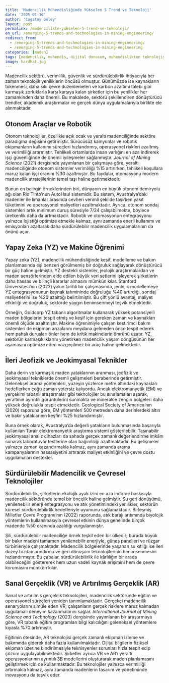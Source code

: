 ```yaml
---
title: 'Madencilik Mühendisliğinde Yükselen 5 Trend ve Teknoloji'
date: '2025-01-16'
author: 'Cagatay Guley'
layout: post
permalink: /madencilikte-yukselen-5-trend-ve-teknoloji/
en_url: /emerging-5-trends-and-technologies-in-mining-engineering/
redirect_from:
  - /emerging-5-trends-and-technologies-in-mining-engineering/
  - /emerging-5-trends-and-technologies-in-mining-engineering
categories: [maden]
tags: [madencilik, muhendis, dijital donusum, muhendislikten teknolojiye, uzaktan calisma, dijital beceriler, veri odakli kararlar]
image: hardhat.jpg
---
```


Madencilik sektörü, verimlilik, güvenlik ve sürdürülebilirlik ihtiyacıyla her zaman teknolojik yeniliklerin öncüsü olmuştur. Günümüzde ise kaynakların tükenmesi, daha sıkı çevre düzenlemeleri ve karbon azaltımı talebi gibi karmaşık zorluklarla karşı karşıya kalan şirketler için bu yenilikler her zamankinden daha önemli. Bu makalede, sektörü şekillendiren dönüştürücü trendler, akademik araştırmalar ve gerçek dünya uygulamalarıyla birlikte ele alınmaktadır.

## Otonom Araçlar ve Robotik

Otonom teknolojiler, özellikle açık ocak ve yeraltı madenciliğinde sektöre paradigma değişimi getirmiştir. Sürücüsüz kamyonlar ve robotik ekipmanların kullanımı süreçleri hızlandırmış, operasyonel riskleri azaltmış ve verimliliği artırmıştır. Tehlikeli ortamlarda insan varlığını en aza indirerek işçi güvenliğinde de önemli iyileşmeler sağlanmıştır. *Journal of Mining Science* (2021) dergisinde yayımlanan bir çalışmaya göre, yeraltı madenciliğinde otonom sistemler verimliliği %15 artırırken, tehlikeli koşullara maruz kalan işçi oranını %30 azaltmıştır. Bu faydalar, otomasyonu modern madencilik stratejilerinin temel taşı haline getirmektedir.

Bunun en belirgin örneklerinden biri, dünyanın en büyük otonom demiryolu ağı olan Rio Tinto’nun AutoHaul sistemidir. Bu sistem, Avustralya’daki madenler ile limanlar arasında cevheri verimli şekilde taşırken yakıt tüketimini ve operasyonel maliyetleri azaltmaktadır. Ayrıca, otonom sondaj sistemleri artık minimum duruş süresiyle 7/24 çalışabilmekte, böylece üretkenlik daha da artmaktadır. Robotik ve otomasyonun entegrasyonu yalnızca lojistiği optimize etmekle kalmaz, aynı zamanda enerji kullanımı ve emisyonları azaltarak daha sürdürülebilir madencilik uygulamalarının da önünü açar.

## Yapay Zeka (YZ) ve Makine Öğrenimi

Yapay zeka (YZ), madencilik mühendisliğinde keşif, modelleme ve bakım planlamasında eşi benzeri görülmemiş bir doğruluk sağlayarak dönüştürücü bir güç haline gelmiştir. YZ destekli sistemler, jeolojik araştırmalardan ve maden sensörlerinden elde edilen büyük veri setlerini işleyerek şirketlerin daha hassas ve bilinçli kararlar almasını mümkün kılar. Stanford Üniversitesi’nin (2022) yakın tarihli bir çalışmasında, jeolojik modellemeye YZ entegrasyonunun kaynak tahmininde doğruluğu %40 artırdığı, sondaj maliyetlerini ise %20 azalttığı belirtilmiştir. Bu çift yönlü avantaj, maliyet etkinliği ve doğruluk, sektörde yaygın benimsenmeyi teşvik etmektedir.

Örneğin, Goldcorp YZ tabanlı algoritmalar kullanarak yüksek potansiyelli maden bölgelerini tespit etmiş ve keşif için gereken zaman ve kaynakları önemli ölçüde azaltmıştır. Makine öğrenimiyle çalışan kestirimci bakım sistemleri de ekipman arızalarını meydana gelmeden önce tespit ederek hem pahalı duruşları önler hem de kritik makinelerin ömrünü uzatır. YZ, sektörün karmaşıklıklarını yönetirken madencilik yaşam döngüsünün her aşamasını optimize eden vazgeçilmez bir araç haline gelmektedir.

## İleri Jeofizik ve Jeokimyasal Teknikler

Daha derin ve karmaşık maden yataklarının aranması, jeofizik ve jeokimyasal tekniklerde önemli gelişmeleri beraberinde getirmiştir. Geleneksel arama yöntemleri, yüzeyin yüzlerce metre altındaki kaynakları hedeflerken çoğu zaman yetersiz kalıyordu. Ancak elektromanyetik (EM) ve yerçekimi tabanlı araştırmalar gibi teknolojiler bu sınırlamaları aşarak, yeraltının ayrıntılı görüntülerini sunmakta ve mineralce zengin bölgeleri daha yüksek doğrulukla tespit etmektedir. Geological Society of America’nın (2020) raporuna göre, EM yöntemleri 500 metreden daha derinlerdeki altın ve bakır yataklarının keşfini %25 hızlandırmıştır.

Buna örnek olarak, Avustralya’da değerli yatakların bulunmasında başarıyla kullanılan Turair elektromanyetik araştırma sistemi gösterilebilir. Taşınabilir jeokimyasal analiz cihazları da sahada gerçek zamanlı değerlendirme imkânı sunarak laboratuvar testlerine olan bağımlılığı azaltmaktadır. Bu gelişmeler yalnızca zaman kazandırmakla kalmaz, aynı zamanda arama kampanyalarının hassasiyetini artırarak maliyet etkinliğini ve çevre dostu uygulamaları destekler.

## Sürdürülebilir Madencilik ve Çevresel Teknolojiler

Sürdürülebilirlik, şirketlerin ekolojik ayak izini en aza indirme baskısıyla madencilik sektöründe temel bir öncelik haline gelmiştir. Su geri dönüşümü, yenilenebilir enerji entegrasyonu ve atık yönetimindeki yenilikler, sektörün küresel sürdürülebilirlik hedefleriyle uyumunu sağlamaktadır. Birleşmiş Milletler Çevre Programı’nın (2022) raporunda, atık barajı arıtımında biyolojik yöntemlerin kullanılmasıyla çevresel etkinin dünya genelinde birçok madende %50 oranında azaldığı vurgulanmıştır.

Şili, sürdürülebilir madenciliğe örnek teşkil eden bir ülkedir; burada büyük bir bakır madeni tamamen yenilenebilir enerjiyle, güneş panelleri ve rüzgar türbinleriyle çalışmaktadır. Madencilik bölgelerinde yaşanan su kıtlığı ise ileri düzey tuzdan arındırma ve geri dönüşüm teknolojilerinin benimsenmesini hızlandırmıştır. Bu çabalar, sürdürülebilirlik ile kârlılığın bir arada olabileceğini göstererek hem uzun vadeli kaynak erişimini hem de çevre korumasını mümkün kılar.

## Sanal Gerçeklik (VR) ve Artırılmış Gerçeklik (AR)

Sanal ve artırılmış gerçeklik teknolojileri, madencilik sektöründe eğitim ve operasyonel süreçleri yeniden tanımlamaktadır. Gerçekçi madencilik senaryolarını simüle eden VR, çalışanların gerçek risklere maruz kalmadan uygulamalı deneyim kazanmalarını sağlar. *International Journal of Mining Science and Technology* (2023) dergisinde yayımlanan bir araştırmaya göre, VR tabanlı eğitim programları bilgi kalıcılığını geleneksel yöntemlere kıyasla %70 artırmıştır.

Eğitimin ötesinde, AR teknolojisi gerçek zamanlı ekipman izleme ve bakımında giderek daha fazla kullanılmaktadır. Dijital bilgilerin fiziksel ekipman üzerine bindirilmesiyle teknisyenler sorunları hızla tespit edip çözüm uygulayabilmektedir. Şirketler ayrıca VR ve AR’ı yeraltı operasyonlarının ayrıntılı 3B modellerini oluşturarak maden planlamasını geliştirmek için de kullanmaktadır. Bu teknolojiler yalnızca verimliliği artırmakla kalmaz, aynı zamanda madenlerin tasarım ve yönetiminde inovasyonu da teşvik eder.
